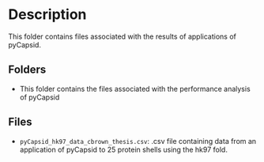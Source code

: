 # Description
This folder contains files associated with the results of applications of pyCapsid.

## Folders
+ This folder contains the files associated with the performance analysis of pyCapsid

## Files
+ `pyCapsid_hk97_data_cbrown_thesis.csv`: .csv file containing data from an application of pyCapsid to 25 protein shells using the hk97 fold.

